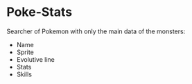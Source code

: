 # Poke-Stats
Searcher of Pokemon with only the main data of the monsters:
- Name
- Sprite
- Evolutive line
- Stats
- Skills

